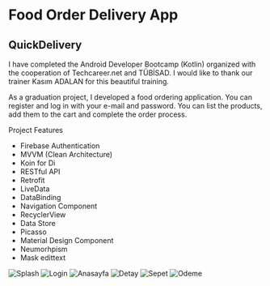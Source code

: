 
# Food Order Delivery App

## QuickDelivery 
I have completed the Android Developer Bootcamp (Kotlin) organized with the cooperation of Techcareer.net and TÜBİSAD. I would like to thank our trainer Kasım ADALAN for this beautiful training.

As a graduation project, I developed a food ordering application. You can register and log in with your e-mail and password. You can list the products, add them to the cart and complete the order process.

Project Features

- Firebase Authentication
- MVVM (Clean Architecture)
- Koin for Di
- RESTful API
- Retrofit
- LiveData
- DataBinding
- Navigation Component
- RecyclerView
- Data Store
- Picasso
- Material Design Component
- Neumorhpism
- Mask edittext





![Splash](https://user-images.githubusercontent.com/99819569/184378299-1d37890a-dd96-4f9b-9962-921b11134679.png)     ![Login](https://user-images.githubusercontent.com/99819569/184378315-cc1860b2-5f99-44ba-89ca-bb1d7c04a2a4.png)     ![Anasayfa](https://user-images.githubusercontent.com/99819569/184378321-84688174-aa62-4e16-ad93-c9df90b5f423.png)
![Detay](https://user-images.githubusercontent.com/99819569/184378319-539e20b7-7de4-4cad-ad0d-bd39547fbc9d.png)    ![Sepet](https://user-images.githubusercontent.com/99819569/184378309-039ba400-b83d-4365-8cee-2f3c8dd29d9c.png)    ![Odeme](https://user-images.githubusercontent.com/99819569/184378313-0c90c20d-4d15-425a-94af-3c80f8caad9c.png)



